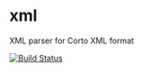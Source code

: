 # xml
XML parser for Corto XML format

[![Build Status](https://travis-ci.org/cortoproject/xml.svg?branch=master)](https://travis-ci.org/cortoproject/xml)
